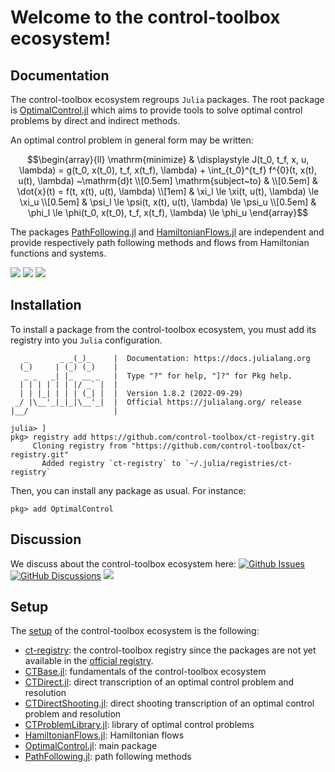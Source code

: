 # Welcome to the control-toolbox ecosystem!

## Documentation

The control-toolbox ecosystem regroups `Julia` packages. The root package is [OptimalControl.jl](https://github.com/control-toolbox/OptimalControl.jl) which aims to provide tools to solve optimal control problems by direct and indirect methods. 

An optimal control problem in general form may be written:
```math
\begin{array}{ll}
\mathrm{minimize} & \displaystyle J(t_0, t_f, x, u, \lambda) = g(t_0, x(t_0), t_f, x(t_f), \lambda) + \int_{t_0}^{t_f} f^{0}(t, x(t), u(t), \lambda) ~\mathrm{d}t \\[0.5em]
\mathrm{subject~to} &  \\[0.5em]
& \dot{x}(t) = f(t, x(t), u(t), \lambda)  \\[1em]
& \xi_l \le \xi(t, u(t), \lambda) \le \xi_u  \\[0.5em]
& \psi_l \le \psi(t, x(t), u(t), \lambda) \le \psi_u  \\[0.5em]
& \phi_l \le \phi(t_0, x(t_0), t_f, x(t_f), \lambda) \le \phi_u
\end{array}
```

The packages [PathFollowing.jl](https://github.com/control-toolbox/PathFollowing.jl) and [HamiltonianFlows.jl](https://github.com/control-toolbox/HamiltonianFlows.jl) are independent and provide respectively path following methods and flows from Hamiltonian functions and systems. 

[![](https://img.shields.io/badge/doc-OptimalControl.jl-blue)](https://control-toolbox.github.io/OptimalControl.jl)
[![](https://img.shields.io/badge/doc-PathFollowing.jl-blue)](https://control-toolbox.github.io/PathFollowing.jl)
[![](https://img.shields.io/badge/doc-HamiltonianFlows.jl-blue)](https://control-toolbox.github.io/HamiltonianFlows.jl)

## Installation

To install a package from the control-toolbox ecosystem, you must add its registry into you `Julia` configuration.
```shell
   _       _ _(_)_     |  Documentation: https://docs.julialang.org
  (_)     | (_) (_)    |
   _ _   _| |_  __ _   |  Type "?" for help, "]?" for Pkg help.
  | | | | | | |/ _` |  |
  | | |_| | | | (_| |  |  Version 1.8.2 (2022-09-29)
 _/ |\__'_|_|_|\__'_|  |  Official https://julialang.org/ release
|__/                   |

julia> ]
pkg> registry add https://github.com/control-toolbox/ct-registry.git
     Cloning registry from "https://github.com/control-toolbox/ct-registry.git"
       Added registry `ct-registry` to `~/.julia/registries/ct-registry`
```

Then, you can install any package as usual. For instance:
```shell
pkg> add OptimalControl
```

## Discussion

We discuss about the control-toolbox ecosystem here:
[![Github Issues](https://img.shields.io/github/issues-search?color=green&label=open%20issues&query=is%3Aopen%20is%3Aissue%20user%3Acontrol-toolbox%20archived%3Afalse)](https://github.com/issues?q=is%3Aopen+is%3Aissue+user%3Acontrol-toolbox+archived%3Afalse+)
[![GitHub Discussions](https://img.shields.io/github/discussions/control-toolbox/control-toolbox.github.io?color=green)](https://github.com/orgs/control-toolbox/discussions)
[![](https://img.shields.io/badge/wiki-ct-green)](https://github.com/control-toolbox/control-toolbox.github.io/wiki)

## Setup

The [setup](https://github.com/orgs/control-toolbox/repositories?type=all) of the control-toolbox ecosystem is the following:

* [ct-registry](https://github.com/control-toolbox/ct-registryb): the control-toolbox registry since the packages are not yet available in the [official registry](https://github.com/JuliaRegistries/General).
* [CTBase.jl](https://github.com/control-toolbox/CTBase.jl): fundamentals of the control-toolbox ecosystem
* [CTDirect.jl](https://github.com/control-toolbox/CTDirect.jl): direct transcription of an optimal control problem and resolution
* [CTDirectShooting.jl](https://github.com/control-toolbox/CTDirectShooting.jl): direct shooting transcription of an optimal control problem and resolution
* [CTProblemLibrary.jl](https://github.com/control-toolbox/CTProblemLibrary.jl): library of optimal control problems
* [HamiltonianFlows.jl](https://github.com/control-toolbox/HamiltonianFlows.jl): Hamiltonian flows
* [OptimalControl.jl](https://github.com/control-toolbox/OptimalControl.jl): main package
* [PathFollowing.jl](https://github.com/control-toolbox/PathFollowing.jl): path following methods

